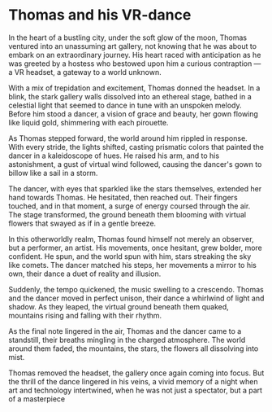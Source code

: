 # Thomas and his VR-dance

In the heart of a bustling city, under the soft glow of the moon, Thomas ventured into an unassuming art gallery, not knowing that he was about to embark on an extraordinary journey. His heart raced with anticipation as he was greeted by a hostess who bestowed upon him a curious contraption — a VR headset, a gateway to a world unknown.

With a mix of trepidation and excitement, Thomas donned the headset. In a blink, the stark gallery walls dissolved into an ethereal stage, bathed in a celestial light that seemed to dance in tune with an unspoken melody. Before him stood a dancer, a vision of grace and beauty, her gown flowing like liquid gold, shimmering with each pirouette.

As Thomas stepped forward, the world around him rippled in response. With every stride, the lights shifted, casting prismatic colors that painted the dancer in a kaleidoscope of hues. He raised his arm, and to his astonishment, a gust of virtual wind followed, causing the dancer's gown to billow like a sail in a storm.

The dancer, with eyes that sparkled like the stars themselves, extended her hand towards Thomas. He hesitated, then reached out. Their fingers touched, and in that moment, a surge of energy coursed through the air. The stage transformed, the ground beneath them blooming with virtual flowers that swayed as if in a gentle breeze.

In this otherworldly realm, Thomas found himself not merely an observer, but a performer, an artist. His movements, once hesitant, grew bolder, more confident. He spun, and the world spun with him, stars streaking the sky like comets. The dancer matched his steps, her movements a mirror to his own, their dance a duet of reality and illusion.

Suddenly, the tempo quickened, the music swelling to a crescendo. Thomas and the dancer moved in perfect unison, their dance a whirlwind of light and shadow. As they leaped, the virtual ground beneath them quaked, mountains rising and falling with their rhythm.

As the final note lingered in the air, Thomas and the dancer came to a standstill, their breaths mingling in the charged atmosphere. The world around them faded, the mountains, the stars, the flowers all dissolving into mist.

Thomas removed the headset, the gallery once again coming into focus. But the thrill of the dance lingered in his veins, a vivid memory of a night when art and technology intertwined, when he was not just a spectator, but a part of a masterpiece